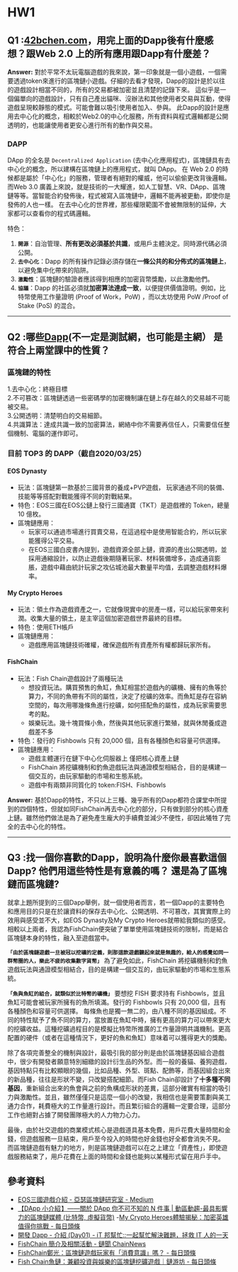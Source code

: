# HW1
## Q1 :[42bchen.com](42bchen.com)，用完上面的Dapp後有什麼感想？跟Web 2.0 上的所有應用跟Dapp有什麼差？


**Answer:** 對於平常不太玩電腦遊戲的我來說，第一印象就是一個小遊戲，一個需要透過token來進行的區塊鏈小遊戲。仔細的去看才發現，Dapp的設計是於以往的遊戲設計相當不同的，所有的交易都被加密並且清楚的記錄下來。
這似乎是一個偏單向的遊戲設計，只有自己產出貓咪、沒辦法和其他使用者交易與互動，使得遊戲呈現較靜態的模式。可能會難以吸引使用者加入、參與。 
此Dapp的設計是應用去中心化的概念，相較於Web2.0的中心化服務，所有資料與程式邏輯都是公開透明的，也能讓使用者更安心進行所有的動作與交易。
   
   
### DAPP
DApp 的全名是 `Decentralized Application` (去中心化應用程式)，區塊鏈具有去中心化的概念，所以建構在區塊鏈上的應用程式，就叫 DApp。
在 Web 2.0 的時候都是屬於「中心化」的服務，管理者有絕對的權威，他可以偷偷更改背後邏輯。而Web 3.0 廣義上來說，就是技術的一大耀進，如人工智慧、VR、DApp、區塊鏈等等。當智能合約發佈後，程式被寫入區塊鏈中，邏輯不能再被更動，即使你是發佈的人也一樣。
在去中心化的世界裡，那些權限範圍不會被無限制的延伸，大家都可以查看你的程式碼邏輯。

特色：
1.  **`開源`**：自治管理、**所有更改必須基於共識**，或用戶主體決定。同時源代碼必須公開。
2.  **`去中心化`**：Dapp 的所有操作記錄必須存儲在**一條公共的和分佈式的區塊鏈上**，以避免集中化帶來的陷阱。
3.  **`激勵性`**：區塊鏈的驗證者應該得到相應的加密貨幣獎勵，以此激勵他們。
4.  **`協議`**：Dapp 的社區必須就**加密算法達成一致**，以便提供價值證明。例如，比特幣使用工作量證明 (Proof of Work，PoW) ，而以太坊使用 PoW /Proof of Stake (PoS) 的混合。
      
      
       
-----------
## Q2 :哪些[Dapp](https://dappradar.com/ )(不一定是測試網，也可能是主網） 是符合上兩堂課中的性質？
### 區塊鏈的特性
1.去中心化：終極目標   
2.不可篡改：區塊鏈透過一些密碼學的加密機制讓在鏈上存在越久的交易越不可能被交易。   
3.公開透明：清楚明白的交易細節。   
4.共識算法：達成共識一致的加密算法，網絡中你不需要再信任人，只需要信任整個機制、電腦的運作即可。   

      
### 目前 TOP3 的 DAPP（截自2020/03/25）
#### EOS Dynasty
- 玩法：區塊鏈第一款基於三國背景的養成+PVP遊戲， 玩家通過不同的裝備、技能等等搭配對戰能獲得不同的對戰結果。
- 特色：EOS三國在EOS公鏈上發行三國通寶（TKT）是遊戲裡的 Token，總量 10 億枚。
- 區塊鏈應用：
   - 玩家可以通過市場進行買賣交易，在這過程中是使用智能合約，所以玩家能獲得公平交易。
   - 在EOS三國白皮書內提到，遊戲資源全部上鏈，資源的產出公開透明，並採用通縮設計，以防止遊戲後期隨著玩家、材料裝備增多，造成通貨膨脹，遊戲中藉由統計玩家之攻佔城池最大數量平均值，去調整遊戲材料爆率。


#### My Crypto Heroes
- 玩法：領土作為遊戲資產之一，它就像現實中的房產一樣，可以給玩家帶來利潤。收集大量的領土，是主宰這個加密遊戲世界最終的目標。
- 特色：使用ETH帳戶
- 區塊鏈應用：
  - 遊戲應用區塊鏈技術確權，確保遊戲所有資產所有權都歸玩家所有。

#### FishChain
- 玩法：Fish Chain遊戲設計了兩種玩法
  - 想投資玩法。購買預售的魚缸，魚缸相當於遊戲內的礦機、擁有的魚等於算力，不同的魚帶有不同的屬性，決定了挖礦的效率。而魚缸是存在容納空間的，每次用哪幾條魚進行挖礦，如何搭配魚的屬性，成為玩家需要思考的點。
  - 娛樂玩法。幾十塊買條小魚，然後與其他玩家進行繁殖，就與休閒養成遊戲差不多
- 特色：發行的 Fishbowls 只有 20,000 個，且有各種顏色和容量可供選擇。
- 區塊鏈應用：
  - 遊戲主體運行在鏈下中心化伺服器上 僅把核心資產上鏈
  - FishChain 將挖礦機制和釣魚遊戲玩法與通證模型相結合，目的是構建一個交互的，由玩家驅動的市場和生態系統。
  - 遊戲中有兩類非同質化的 token:FISH、Fishbowls


**Answer:** 基於Dapp的特性，不只以上三種、幾乎所有的Dapp都符合課堂中所提到的四個特性，但就如同FishChain再去中心化的部分，只有做到部分的核心資產上鏈。雖然他們做法是為了避免產生龐大的手續費並減少不便性，卻因此犧牲了完全的去中心化的特性。





-------------------------------

## Q3 :找一個你喜歡的Dapp，說明為什麼你最喜歡這個Dapp? 他們用這些特性是有意義的嗎？ 還是為了區塊鏈而區塊鏈?

就拿上題所提到的三個Dapp舉例，就一個使用者而言，若一個Dapp的主要特色和應用目的只是在於讓資料的保存去中心化、公開透明、不可篡改，其實實際上的效用與感受並不大，如EOS Dynasty及My Crypto Heroes就帶給我類似的感受。相較以上兩者，我認為FishChain便突破了單單使用區塊鏈技術的限制，而是結合區塊鏈本身的特性，融入至遊戲當中。

**`「由於區塊鏈遊戲一旦被冠以挖礦的定義，則那這款遊戲聽起來就是無趣的，給人的感覺如同一群幣圈的人，樂此不疲的收集數字貨幣」`**
為了避免如此，FishChain 將挖礦機制和釣魚遊戲玩法與通證模型相結合，目的是構建一個交互的，由玩家驅動的市場和生態系統。

**`「魚與魚缸的組合，就類似於比特幣的礦機」`**
要想挖 FISH 要求持有 Fishbowls，並且魚缸可能會被玩家所擁有的魚所填滿。發行的 Fishbowls 只有 20,000 個，且有各種顏色和容量可供選擇。
每條魚也是獨一無二的，由八種不同的基因組成。不同的特性賦予了魚不同的算力，當放置在魚缸中時，擁有更高的算力可以帶來更大的挖礦收益。這種挖礦過程目的是模擬比特幣所推廣的工作量證明共識機制。更高配置的硬件（或者在這種情況下，更好的魚和魚缸）意味着可以獲得更大的獎勵。

除了各項完善整全的機制與設計，最吸引我的部分則是由於區塊鏈基因組合遊戲中，很少有開發者願意特別細緻的設計衍生品的外型。而一般的養貓、養狗遊戲，基因特點只有比較顯眼的幾個，比如品種、外型、斑點、配飾等，而基因組合出來的新品種，往往是形狀不變，只改變搭配細節。而Fish Chain卻設計了**十多種不同基因**，重新組合出來的魚會與之前的魚構成形狀的差異，這部分確實有相當的吸引力與激勵性。並且，雖然僅僅只是這麼一個小的改變，我相信也是需要策劃與美工通力合作，耗費極大的工作量進行設計。而且繁衍組合的邏輯一定要合理，這部分工作也絕對占據了開發團隊極大的人力物力心力。


最後，由於社交遊戲的商業模式核心是遊戲道具基本免費，用戶花費大量時間和金錢，但遊戲服務一旦結束，用戶至今投入的時間也好金錢也好全都會消失不見。
而區塊鏈遊戲有魅力的地方，則是區塊鏈遊戲可以在之上建立「資產性」，即使遊戲服務結束了，用戶花費在上面的時間和金錢也能夠以某種形式留在用戶手中。




## 參考資料
- [EOS三國遊戲介紹 - 亞瑟區塊鏈研究室 - Medium](https://medium.com/@seedyouagain/eos%E4%B8%89%E5%9C%8B%E9%81%8A%E6%88%B2%E4%BB%8B%E7%B4%B9-59b269e0ea50)
- [【DApp 小介紹 】——關於 DApp 你不可不知的 N 件事 | 動區動趨-最具影響力的區塊鏈媒體 (比特幣, 虛擬貨幣)](https://www.blocktempo.com/about-dapp-n-things-you-need-to-know/)
-[My Crypto Heroes體驗揭秘：加密英雄值得你挑戰 - 每日頭條](https://kknews.cc/zh-tw/game/4jrx5v2.html)
- [開發 Dapp - 介紹 (Day01) - iT 邦幫忙::一起幫忙解決難題，拯救 IT 人的一天](https://ithelp.ithome.com.tw/articles/10201870?sc=iThelpR)
- [FishChain 簡介及相關活動 - 鏈聞 ChainNews](https://www.chainnews.com/zh-hant/articles/730308876827.htm)
- [FishChain鄭光：區塊鏈遊戲玩家有「消費意識」嗎？ - 每日頭條](https://kknews.cc/news/mpe3p2z.html)
- [Fish Chain魚鏈：兼顧投資與娛樂的區塊鏈挖礦遊戲｜鏈游坊 - 每日頭條](https://kknews.cc/game/qboy9lr.html)
